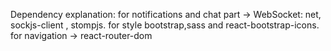Dependency explanation:
for notifications and chat part -> WebSocket: net, sockjs-client , stompjs.
for style bootstrap,sass and react-bootstrap-icons.
for navigation -> react-router-dom
